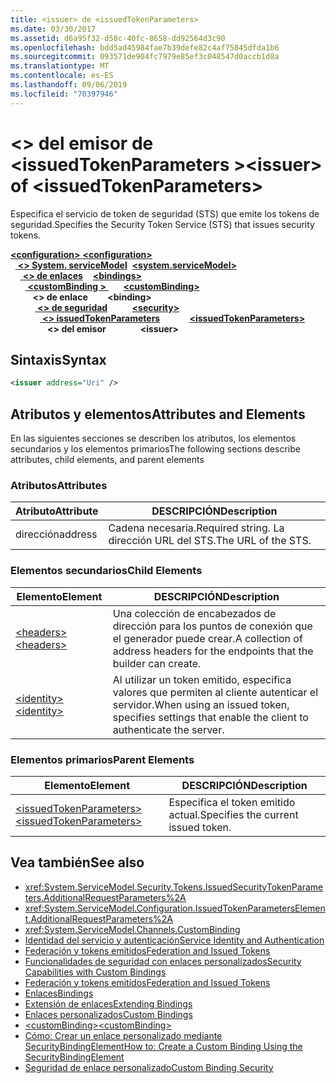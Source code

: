 ```yaml
---
title: <issuer> de <issuedTokenParameters>
ms.date: 03/30/2017
ms.assetid: d6a95f32-d58c-40fc-8658-dd92564d3c90
ms.openlocfilehash: bdd5ad45984fae7b39defe82c4af75845dfda1b6
ms.sourcegitcommit: 093571de904fc7979e85ef3c048547d0accb1d8a
ms.translationtype: MT
ms.contentlocale: es-ES
ms.lasthandoff: 09/06/2019
ms.locfileid: "70397946"
---
```

# <a name="issuer-of-issuedtokenparameters"></a><span data-ttu-id="24c56-102">\<> del emisor de \<issuedTokenParameters ></span><span class="sxs-lookup"><span data-stu-id="24c56-102">\<issuer> of \<issuedTokenParameters></span></span>
<span data-ttu-id="24c56-103">Especifica el servicio de token de seguridad (STS) que emite los tokens de seguridad.</span><span class="sxs-lookup"><span data-stu-id="24c56-103">Specifies the Security Token Service (STS) that issues security tokens.</span></span>  
  
<span data-ttu-id="24c56-104">[ **\<configuration>** ](../configuration-element.md)</span><span class="sxs-lookup"><span data-stu-id="24c56-104">[**\<configuration>**](../configuration-element.md)</span></span>\
<span data-ttu-id="24c56-105">&nbsp;&nbsp;[ **\<> System. serviceModel**](system-servicemodel.md)</span><span class="sxs-lookup"><span data-stu-id="24c56-105">&nbsp;&nbsp;[**\<system.serviceModel>**](system-servicemodel.md)</span></span>\
<span data-ttu-id="24c56-106">&nbsp;&nbsp;&nbsp;&nbsp;[ **\<> de enlaces**](bindings.md)</span><span class="sxs-lookup"><span data-stu-id="24c56-106">&nbsp;&nbsp;&nbsp;&nbsp;[**\<bindings>**](bindings.md)</span></span>\
<span data-ttu-id="24c56-107">&nbsp;&nbsp;&nbsp;&nbsp;&nbsp;&nbsp;[ **\<customBinding >** ](custombinding.md)</span><span class="sxs-lookup"><span data-stu-id="24c56-107">&nbsp;&nbsp;&nbsp;&nbsp;&nbsp;&nbsp;[**\<customBinding>**](custombinding.md)</span></span>\
<span data-ttu-id="24c56-108">&nbsp;&nbsp;&nbsp;&nbsp;&nbsp;&nbsp;&nbsp;&nbsp; **\<> de enlace**</span><span class="sxs-lookup"><span data-stu-id="24c56-108">&nbsp;&nbsp;&nbsp;&nbsp;&nbsp;&nbsp;&nbsp;&nbsp;**\<binding>**</span></span>\
<span data-ttu-id="24c56-109">&nbsp;&nbsp;&nbsp;&nbsp;&nbsp;&nbsp;&nbsp;&nbsp;&nbsp;&nbsp;[ **\<> de seguridad**](security-of-custombinding.md)</span><span class="sxs-lookup"><span data-stu-id="24c56-109">&nbsp;&nbsp;&nbsp;&nbsp;&nbsp;&nbsp;&nbsp;&nbsp;&nbsp;&nbsp;[**\<security>**](security-of-custombinding.md)</span></span>\
<span data-ttu-id="24c56-110">&nbsp;&nbsp;&nbsp;&nbsp;&nbsp;&nbsp;&nbsp;&nbsp;&nbsp;&nbsp;&nbsp;&nbsp;[ **\<> issuedTokenParameters**](issuedtokenparameters.md)</span><span class="sxs-lookup"><span data-stu-id="24c56-110">&nbsp;&nbsp;&nbsp;&nbsp;&nbsp;&nbsp;&nbsp;&nbsp;&nbsp;&nbsp;&nbsp;&nbsp;[**\<issuedTokenParameters>**](issuedtokenparameters.md)</span></span>\
<span data-ttu-id="24c56-111">&nbsp;&nbsp;&nbsp;&nbsp;&nbsp;&nbsp;&nbsp;&nbsp;&nbsp;&nbsp;&nbsp;&nbsp;&nbsp;&nbsp; **\<> del emisor**</span><span class="sxs-lookup"><span data-stu-id="24c56-111">&nbsp;&nbsp;&nbsp;&nbsp;&nbsp;&nbsp;&nbsp;&nbsp;&nbsp;&nbsp;&nbsp;&nbsp;&nbsp;&nbsp;**\<issuer>**</span></span>  
  
## <a name="syntax"></a><span data-ttu-id="24c56-112">Sintaxis</span><span class="sxs-lookup"><span data-stu-id="24c56-112">Syntax</span></span>  
  
```xml  
<issuer address="Uri" />
```  
  
## <a name="attributes-and-elements"></a><span data-ttu-id="24c56-113">Atributos y elementos</span><span class="sxs-lookup"><span data-stu-id="24c56-113">Attributes and Elements</span></span>  
 <span data-ttu-id="24c56-114">En las siguientes secciones se describen los atributos, los elementos secundarios y los elementos primarios</span><span class="sxs-lookup"><span data-stu-id="24c56-114">The following sections describe attributes, child elements, and parent elements</span></span>  
  
### <a name="attributes"></a><span data-ttu-id="24c56-115">Atributos</span><span class="sxs-lookup"><span data-stu-id="24c56-115">Attributes</span></span>  
  
|<span data-ttu-id="24c56-116">Atributo</span><span class="sxs-lookup"><span data-stu-id="24c56-116">Attribute</span></span>|<span data-ttu-id="24c56-117">DESCRIPCIÓN</span><span class="sxs-lookup"><span data-stu-id="24c56-117">Description</span></span>|  
|---------------|-----------------|  
|<span data-ttu-id="24c56-118">dirección</span><span class="sxs-lookup"><span data-stu-id="24c56-118">address</span></span>|<span data-ttu-id="24c56-119">Cadena necesaria.</span><span class="sxs-lookup"><span data-stu-id="24c56-119">Required string.</span></span> <span data-ttu-id="24c56-120">La dirección URL del STS.</span><span class="sxs-lookup"><span data-stu-id="24c56-120">The URL of the STS.</span></span>|  
  
### <a name="child-elements"></a><span data-ttu-id="24c56-121">Elementos secundarios</span><span class="sxs-lookup"><span data-stu-id="24c56-121">Child Elements</span></span>  
  
|<span data-ttu-id="24c56-122">Elemento</span><span class="sxs-lookup"><span data-stu-id="24c56-122">Element</span></span>|<span data-ttu-id="24c56-123">DESCRIPCIÓN</span><span class="sxs-lookup"><span data-stu-id="24c56-123">Description</span></span>|  
|-------------|-----------------|  
|[<span data-ttu-id="24c56-124">\<headers></span><span class="sxs-lookup"><span data-stu-id="24c56-124">\<headers></span></span>](headers-element.md)|<span data-ttu-id="24c56-125">Una colección de encabezados de dirección para los puntos de conexión que el generador puede crear.</span><span class="sxs-lookup"><span data-stu-id="24c56-125">A collection of address headers for the endpoints that the builder can create.</span></span>|  
|[<span data-ttu-id="24c56-126">\<identity></span><span class="sxs-lookup"><span data-stu-id="24c56-126">\<identity></span></span>](identity.md)|<span data-ttu-id="24c56-127">Al utilizar un token emitido, especifica valores que permiten al cliente autenticar el servidor.</span><span class="sxs-lookup"><span data-stu-id="24c56-127">When using an issued token, specifies settings that enable the client to authenticate the server.</span></span>|  
  
### <a name="parent-elements"></a><span data-ttu-id="24c56-128">Elementos primarios</span><span class="sxs-lookup"><span data-stu-id="24c56-128">Parent Elements</span></span>  
  
|<span data-ttu-id="24c56-129">Elemento</span><span class="sxs-lookup"><span data-stu-id="24c56-129">Element</span></span>|<span data-ttu-id="24c56-130">DESCRIPCIÓN</span><span class="sxs-lookup"><span data-stu-id="24c56-130">Description</span></span>|  
|-------------|-----------------|  
|[<span data-ttu-id="24c56-131">\<issuedTokenParameters></span><span class="sxs-lookup"><span data-stu-id="24c56-131">\<issuedTokenParameters></span></span>](issuedtokenparameters.md)|<span data-ttu-id="24c56-132">Especifica el token emitido actual.</span><span class="sxs-lookup"><span data-stu-id="24c56-132">Specifies the current issued token.</span></span>|  
  
## <a name="see-also"></a><span data-ttu-id="24c56-133">Vea también</span><span class="sxs-lookup"><span data-stu-id="24c56-133">See also</span></span>

- <xref:System.ServiceModel.Security.Tokens.IssuedSecurityTokenParameters.AdditionalRequestParameters%2A>
- <xref:System.ServiceModel.Configuration.IssuedTokenParametersElement.AdditionalRequestParameters%2A>
- <xref:System.ServiceModel.Channels.CustomBinding>
- [<span data-ttu-id="24c56-134">Identidad del servicio y autenticación</span><span class="sxs-lookup"><span data-stu-id="24c56-134">Service Identity and Authentication</span></span>](../../../wcf/feature-details/service-identity-and-authentication.md)
- [<span data-ttu-id="24c56-135">Federación y tokens emitidos</span><span class="sxs-lookup"><span data-stu-id="24c56-135">Federation and Issued Tokens</span></span>](../../../wcf/feature-details/federation-and-issued-tokens.md)
- [<span data-ttu-id="24c56-136">Funcionalidades de seguridad con enlaces personalizados</span><span class="sxs-lookup"><span data-stu-id="24c56-136">Security Capabilities with Custom Bindings</span></span>](../../../wcf/feature-details/security-capabilities-with-custom-bindings.md)
- [<span data-ttu-id="24c56-137">Federación y tokens emitidos</span><span class="sxs-lookup"><span data-stu-id="24c56-137">Federation and Issued Tokens</span></span>](../../../wcf/feature-details/federation-and-issued-tokens.md)
- [<span data-ttu-id="24c56-138">Enlaces</span><span class="sxs-lookup"><span data-stu-id="24c56-138">Bindings</span></span>](../../../wcf/bindings.md)
- [<span data-ttu-id="24c56-139">Extensión de enlaces</span><span class="sxs-lookup"><span data-stu-id="24c56-139">Extending Bindings</span></span>](../../../wcf/extending/extending-bindings.md)
- [<span data-ttu-id="24c56-140">Enlaces personalizados</span><span class="sxs-lookup"><span data-stu-id="24c56-140">Custom Bindings</span></span>](../../../wcf/extending/custom-bindings.md)
- [<span data-ttu-id="24c56-141">\<customBinding></span><span class="sxs-lookup"><span data-stu-id="24c56-141">\<customBinding></span></span>](custombinding.md)
- [<span data-ttu-id="24c56-142">Cómo: Crear un enlace personalizado mediante SecurityBindingElement</span><span class="sxs-lookup"><span data-stu-id="24c56-142">How to: Create a Custom Binding Using the SecurityBindingElement</span></span>](../../../wcf/feature-details/how-to-create-a-custom-binding-using-the-securitybindingelement.md)
- [<span data-ttu-id="24c56-143">Seguridad de enlace personalizado</span><span class="sxs-lookup"><span data-stu-id="24c56-143">Custom Binding Security</span></span>](../../../wcf/samples/custom-binding-security.md)
